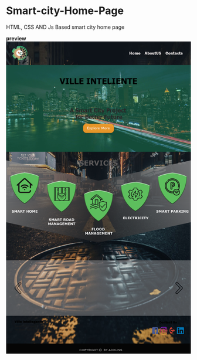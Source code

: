 # Smart-city-Home-Page
HTML, CSS AND Js Based smart city home page 

**preview**
<img src="preview/homepage.png">
